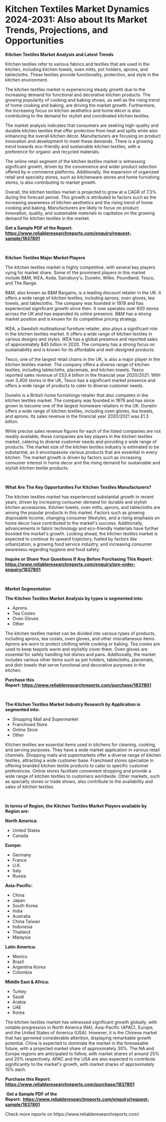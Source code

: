 <p><h1>Kitchen Textiles Market Dynamics 2024-2031: Also about Its Market Trends, Projections, and Opportunities</h1></p><p><strong>Kitchen Textiles Market Analysis and Latest Trends</strong></p>
<p><p>Kitchen textiles refer to various fabrics and textiles that are used in the kitchen, including kitchen towels, oven mitts, pot holders, aprons, and tablecloths. These textiles provide functionality, protection, and style in the kitchen environment.</p><p>The kitchen textiles market is experiencing steady growth due to the increasing demand for functional and decorative kitchen products. The growing popularity of cooking and baking shows, as well as the rising trend of home cooking and baking, are driving the market growth. Furthermore, the increasing focus on kitchen aesthetics and home décor is also contributing to the demand for stylish and coordinated kitchen textiles.</p><p>The market analysis indicates that consumers are seeking high-quality and durable kitchen textiles that offer protection from heat and spills while also enhancing the overall kitchen décor. Manufacturers are focusing on product innovation and development to meet these demands. There is a growing trend towards eco-friendly and sustainable kitchen textiles, with a preference for organic and recycled materials.</p><p>The online retail segment of the kitchen textiles market is witnessing significant growth, driven by the convenience and wider product selection offered by e-commerce platforms. Additionally, the expansion of organized retail and specialty stores, such as kitchenware stores and home furnishing stores, is also contributing to market growth.</p><p>Overall, the kitchen textiles market is projected to grow at a CAGR of 7.3% during the forecast period. This growth is attributed to factors such as the increasing awareness of kitchen aesthetics and the rising trend of home cooking and baking. Manufacturers are likely to focus on product innovation, quality, and sustainable materials to capitalize on the growing demand for kitchen textiles in the market.</p></p>
<p><strong>Get a Sample PDF of the Report:&nbsp; <a href="https://www.reliableresearchreports.com/enquiry/request-sample/1837801">https://www.reliableresearchreports.com/enquiry/request-sample/1837801</a></strong></p>
<p>&nbsp;</p>
<p><strong>Kitchen Textiles Major Market Players</strong></p>
<p><p>The kitchen textiles market is highly competitive, with several key players vying for market share. Some of the prominent players in this market include B&M, IKEA, Asda, Sainsbury's, Dunelm, Wilko, Poundland, Tesco, and The Range.</p><p>B&M, also known as B&M Bargains, is a leading discount retailer in the UK. It offers a wide range of kitchen textiles, including aprons, oven gloves, tea towels, and tablecloths. The company was founded in 1978 and has experienced significant growth since then. It now operates over 600 stores across the UK and has expanded its online presence. B&M has a strong market position and is known for its competitive pricing strategy.</p><p>IKEA, a Swedish multinational furniture retailer, also plays a significant role in the kitchen textiles market. It offers a wide range of kitchen textiles in various designs and styles. IKEA has a global presence and reported sales of approximately $45 billion in 2020. The company has a strong focus on sustainability and is known for its affordable and well-designed products.</p><p>Tesco, one of the largest retail chains in the UK, is also a major player in the kitchen textiles market. The company offers a diverse range of kitchen textiles, including tablecloths, placemats, and kitchen towels. Tesco reported sales revenue of £53.4 billion in the financial year 2020/2021. With over 3,400 stores in the UK, Tesco has a significant market presence and offers a wide range of products to cater to diverse customer needs.</p><p>Dunelm is a British home furnishings retailer that also competes in the kitchen textiles market. The company was founded in 1979 and has since grown to become one of the largest homeware retailers in the UK. Dunelm offers a wide range of kitchen textiles, including oven gloves, tea towels, and aprons. Its sales revenue in the financial year 2020/2021 was £1.3 billion.</p><p>While precise sales revenue figures for each of the listed companies are not readily available, these companies are key players in the kitchen textiles market, catering to diverse customer needs and providing a wide range of products. The market size of the kitchen textiles industry is estimated to be substantial, as it encompasses various products that are essential in every kitchen. The market growth is driven by factors such as increasing consumer interest in home decor and the rising demand for sustainable and stylish kitchen textile products.</p></p>
<p>&nbsp;</p>
<p><strong>What Are The Key Opportunities For Kitchen Textiles Manufacturers?</strong></p>
<p><p>The kitchen textiles market has experienced substantial growth in recent years, driven by increasing consumer demand for durable and stylish kitchen accessories. Kitchen towels, oven mitts, aprons, and tablecloths are among the popular products in this market. Factors such as growing disposable income, changing consumer lifestyles, and a rising emphasis on home decor have contributed to the market's success. Additionally, advancements in fabric technology and eco-friendly materials have further boosted the market's growth. Looking ahead, the kitchen textiles market is expected to continue its upward trajectory, fueled by factors like urbanization, a growing food service industry, and increasing consumer awareness regarding hygiene and food safety.</p></p>
<p><strong>Inquire or Share Your Questions If Any Before Purchasing This Report: <a href="https://www.reliableresearchreports.com/enquiry/pre-order-enquiry/1837801">https://www.reliableresearchreports.com/enquiry/pre-order-enquiry/1837801</a></strong></p>
<p>&nbsp;</p>
<p><strong>Market Segmentation</strong></p>
<p><strong>The Kitchen Textiles Market Analysis by types is segmented into:</strong></p>
<p><ul><li>Aprons</li><li>Tea Cosies</li><li>Oven Gloves</li><li>Other</li></ul></p>
<p><p>The kitchen textiles market can be divided into various types of products, including aprons, tea cosies, oven gloves, and other miscellaneous items. Aprons are worn to protect clothing while cooking or baking. Tea cosies are used to keep teapots warm and stylishly cover them. Oven gloves are essential for safely handling hot dishes and pans. Additionally, the market includes various other items such as pot holders, tablecloths, placemats, and dish towels that serve functional and decorative purposes in the kitchen.</p></p>
<p><strong>Purchase this Report:&nbsp;<a href="https://www.reliableresearchreports.com/purchase/1837801">https://www.reliableresearchreports.com/purchase/1837801</a></strong></p>
<p>&nbsp;</p>
<p><strong>The Kitchen Textiles Market Industry Research by Application is segmented into:</strong></p>
<p><ul><li>Shopping Mall and Supermarket</li><li>Franchised Store</li><li>Online Store</li><li>Other</li></ul></p>
<p><p>Kitchen textiles are essential items used in kitchens for cleaning, cooking, and serving purposes. They have a wide market application in various retail channels. Shopping malls and supermarkets offer a diverse range of kitchen textiles, attracting a wide customer base. Franchised stores specialize in offering branded kitchen textile products to cater to specific customer preferences. Online stores facilitate convenient shopping and provide a wide range of kitchen textiles to customers worldwide. Other markets, such as specialty stores or trade shows, also contribute to the availability and sales of kitchen textiles.</p></p>
<p>&nbsp;</p>
<p><strong>In terms of Region, the Kitchen Textiles Market Players available by Region are:</strong></p>
<p>
    <p> <strong> North America: </strong>
        <ul>
            <li>United States</li>
            <li>Canada</li>
        </ul>
        </p> 
    <p> <strong> Europe: </strong>
        <ul>
            <li>Germany</li>
            <li>France</li>
            <li>U.K.</li>
            <li>Italy</li>
            <li>Russia</li>
        </ul>
        </p> 
    <p> <strong> Asia-Pacific: </strong>
        <ul>
            <li>China</li>
            <li>Japan</li>
            <li>South Korea</li>
            <li>India</li>
            <li>Australia</li>
            <li>China Taiwan</li>
            <li>Indonesia</li>
            <li>Thailand</li>
            <li>Malaysia</li>
        </ul>
        </p> 
    <p> <strong> Latin America: </strong>
        <ul>
            <li>Mexico</li>
            <li>Brazil</li>
            <li>Argentina Korea</li>
            <li>Colombia</li>
        </ul>
        </p> 
    <p> <strong> Middle East & Africa: </strong>
        <ul>
            <li>Turkey</li>
            <li>Saudi</li>
            <li>Arabia</li>
            <li>UAE</li>
            <li>Korea</li>
        </ul>
    </p>
    </p>
<p><p>The kitchen textiles market has witnessed significant growth globally, with notable progression in North America (NA), Asia-Pacific (APAC), Europe, and the United States of America (USA). However, it is the Chinese market that has garnered considerable attention, displaying remarkable growth potential. China is expected to dominate the market in the foreseeable future, with a projected market share of approximately 30%. The NA and Europe regions are anticipated to follow, with market shares of around 25% and 20% respectively. APAC and the USA are also expected to contribute significantly to the market's growth, with market shares of approximately 15% each.</p></p>
<p><strong>Purchase this Report: <a href="https://www.reliableresearchreports.com/purchase/1837801">https://www.reliableresearchreports.com/purchase/1837801</a></strong></p>
<p>&nbsp;<strong>Get a Sample PDF of the Report:&nbsp;&nbsp;<a href="https://www.reliableresearchreports.com/enquiry/request-sample/1837801">https://www.reliableresearchreports.com/enquiry/request-sample/1837801</a></strong></p>
<p><strong></strong></p>
<p>Check more reports on https://www.reliableresearchreports.com/</p>